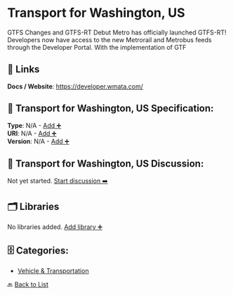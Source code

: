 # Transport for Washington, US

GTFS Changes and GTFS-RT Debut Metro has officially launched GTFS-RT! Developers now have access to the new Metrorail and Metrobus feeds through the Developer Portal. With the implementation of GTF

##  🔗 Links
**Docs / Website**: https://developer.wmata.com/

## 🧬 Transport for Washington, US Specification:
**Type**: N/A - [Add ➕](https://github.com/apis-list/apis-list/edit/main/apis.yaml#20113)  
**URI**: N/A - [Add ➕](https://github.com/apis-list/apis-list/edit/main/apis.yaml#20113)  
**Version**: N/A - [Add ➕](https://github.com/apis-list/apis-list/edit/main/apis.yaml#20113)

## 💬 Transport for Washington, US Discussion:
Not yet started. [Start discussion ➡️](https://github.com/apis-list/apis-list/discussions/new)

## 🗂️ Libraries

No libraries added. [Add library ➕](https://github.com/apis-list/apis-list/edit/main/apis.yaml#20113)    


## 🗄️ Categories:
- [Vehicle & Transportation](https://github.com/apis-list/apis-list#vehicle--transportation-)

🔙  [Back to List](https://github.com/apis-list/apis-list)
